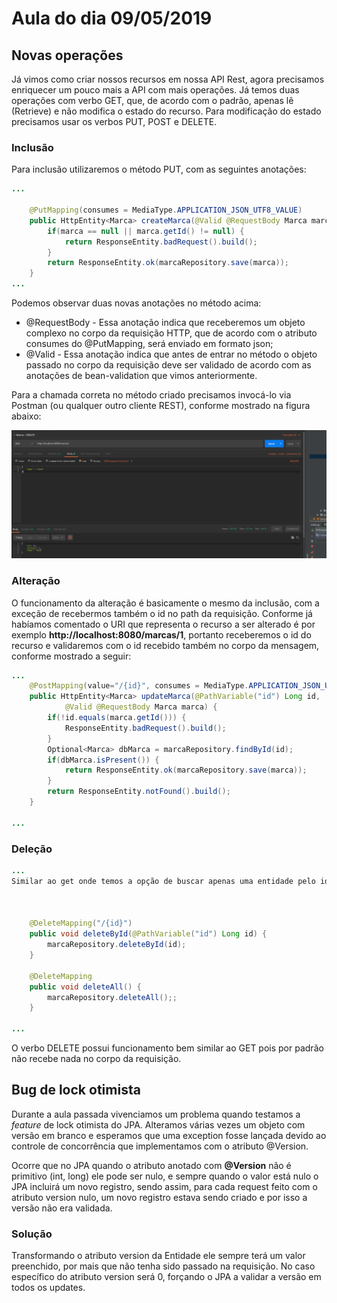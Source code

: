 # Aula do dia 09/05/2019 

## Novas operações
Já vimos como criar nossos recursos em nossa API Rest, agora precisamos enriquecer um pouco mais a API com mais operações. Já temos duas operações com verbo GET, que, de acordo com o padrão, apenas lê (Retrieve) e não modifica o estado do recurso. Para modificação do estado precisamos usar os verbos PUT, POST e DELETE.

### Inclusão

Para inclusão utilizaremos o método PUT, com as seguintes anotações:
```java
...

	@PutMapping(consumes = MediaType.APPLICATION_JSON_UTF8_VALUE)
	public HttpEntity<Marca> createMarca(@Valid @RequestBody Marca marca) {
		if(marca == null || marca.getId() != null) {
			return ResponseEntity.badRequest().build();
		}
		return ResponseEntity.ok(marcaRepository.save(marca));		
	}
...
```

Podemos observar duas novas anotações no método acima:
 * @RequestBody - Essa anotação indica que receberemos um objeto complexo no corpo da requisição HTTP, que de acordo com o atributo consumes do @PutMapping, será enviado em formato json;
 * @Valid - Essa anotação indica que antes de entrar no método o objeto passado no corpo da requisição deve ser validado de acordo com as anotações de bean-validation que vimos anteriormente.

 Para a chamada correta no método criado precisamos invocá-lo via Postman (ou qualquer outro cliente REST), conforme mostrado na figura abaixo:


![Marcas - CREATE](../imagens/Marcas-CREATE.png  "Marcas - CREATE")

### Alteração

O funcionamento da alteração é basicamente o mesmo da inclusão, com a exceção de recebermos também o id no path da requisição. Conforme já habíamos comentado o URI que representa o recurso a ser alterado é por exemplo **http://localhost:8080/marcas/1**, portanto receberemos o id do recurso e validaremos com o id recebido também no corpo da mensagem, conforme mostrado a seguir:

```java
...	
	@PostMapping(value="/{id}", consumes = MediaType.APPLICATION_JSON_UTF8_VALUE)
	public HttpEntity<Marca> updateMarca(@PathVariable("id") Long id, 
			@Valid @RequestBody Marca marca) {
		if(!id.equals(marca.getId())) {
			ResponseEntity.badRequest().build();
		}
		Optional<Marca> dbMarca = marcaRepository.findById(id);
		if(dbMarca.isPresent()) {
			return ResponseEntity.ok(marcaRepository.save(marca));
		}
		return ResponseEntity.notFound().build();		
	}

...
```

### Deleção

```java
...	
Similar ao get onde temos a opção de buscar apenas uma entidade pelo id ou buscar todas sem passagem de parâmetro utilizaremos uma abordagem similar implementando dois métodos, um deles sem parâmetros para excluir todos os elementos da coleção. Conforme o código abaixo:


	
	@DeleteMapping("/{id}")
	public void deleteById(@PathVariable("id") Long id) {
		marcaRepository.deleteById(id);
	}

	@DeleteMapping
	public void deleteAll() {
		marcaRepository.deleteAll();;
	}

...
```

O verbo DELETE possui funcionamento bem similar ao GET pois por padrão não recebe nada no corpo da requisição.

## Bug de lock otimista
Durante a aula passada vivenciamos um problema quando testamos a *feature* de lock otimista do JPA. Alteramos várias vezes um objeto com versão em branco e esperamos que uma exception fosse lançada devido ao controle de concorrência que implementamos com o atributo @Version.

Ocorre que no JPA quando o atributo anotado com **@Version** não é primitivo (int, long) ele pode ser nulo, e sempre quando o valor está nulo o JPA incluirá um novo registro, sendo assim, para cada request feito com o atributo version nulo, um novo registro estava sendo criado e por isso a versão não era validada.

### Solução
Transformando o atributo version da Entidade ele sempre terá um valor preenchido, por mais que não tenha sido passado na requisição. No caso específico do atributo version será 0, forçando o JPA a validar a versão em todos os updates.